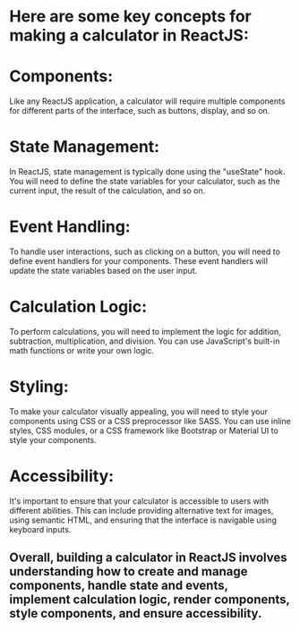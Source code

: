 # Here are some key concepts for making a calculator in ReactJS:

# Components: 
Like any ReactJS application, a calculator will require multiple components for different parts of the interface, such as buttons, display, and so on.

# State Management: 
In ReactJS, state management is typically done using the "useState" hook. You will need to define the state variables for your calculator, such as the current input, the result of the calculation, and so on.

# Event Handling: 
To handle user interactions, such as clicking on a button, you will need to define event handlers for your components. These event handlers will update the state variables based on the user input.

# Calculation Logic: 
To perform calculations, you will need to implement the logic for addition, subtraction, multiplication, and division. You can use JavaScript's built-in math functions or write your own logic.

# Styling: 
To make your calculator visually appealing, you will need to style your components using CSS or a CSS preprocessor like SASS. You can use inline styles, CSS modules, or a CSS framework like Bootstrap or Material UI to style your components.

# Accessibility: 
It's important to ensure that your calculator is accessible to users with different abilities. This can include providing alternative text for images, using semantic HTML, and ensuring that the interface is navigable using keyboard inputs.

## Overall, building a calculator in ReactJS involves understanding how to create and manage components, handle state and events, implement calculation logic, render components, style components, and ensure accessibility.
